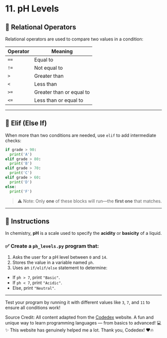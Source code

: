 
# 11. pH Levels

## 🧪 Relational Operators

Relational operators are used to compare two values in a condition:

| Operator | Meaning                  |
|----------|---------------------------|
| `==`     | Equal to                  |
| `!=`     | Not equal to              |
| `>`      | Greater than              |
| `<`      | Less than                 |
| `>=`     | Greater than or equal to  |
| `<=`     | Less than or equal to     |

---

## 🔄 Elif (Else If)

When more than two conditions are needed, use `elif` to add intermediate checks:

```python
if grade > 90:
  print('A')
elif grade > 80:
  print('B')
elif grade > 70:
  print('C')
elif grade > 60:
  print('D')
else:
  print('F')
```

> ⚠️ Note: Only **one** of these blocks will run—the **first one** that matches.

---

## 🧪 Instructions

In chemistry, **pH** is a scale used to specify the **acidity** or **basicity** of a liquid.

### ✅ Create a `ph_levels.py` program that:

1. Asks the user for a pH level between `0` and `14`.
2. Stores the value in a variable named `ph`.
3. Uses an `if/elif/else` statement to determine:

- If `ph > 7`, print `"Basic"`.
- If `ph < 7`, print `"Acidic"`.
- Else, print `"Neutral"`.

---


Test your program by running it with different values like `3`, `7`, and `11` to ensure all conditions work!

Source Credit: All content adapted from the [Codedex](https://www.codedex.io) website. A fun and unique way to learn programming languages — from basics to advanced! 💻✨ This website has genuinely helped me a lot. Thank you, Codedex! ❤️🔥
